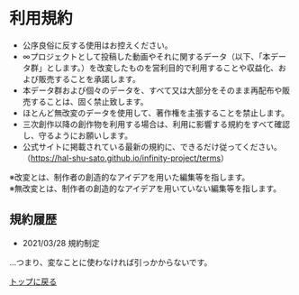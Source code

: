 # 利用規約

* 公序良俗に反する使用はお控えください。
* ∞プロジェクトとして投稿した動画やそれに関するデータ（以下、「本データ群」とします。）を改変したものを営利目的で利用することや収益化、および販売することを承諾します。
* 本データ群および個々のデータを、すべて又は大部分をそのまま再配布や販売することは、固く禁止致します。
* ほとんど無改変のデータを使用して、著作権を主張することを禁止します。
* 三次創作以降の創作物を利用する場合は、利用に影響する規約をすべて確認し、守るようにお願いします。
* 公式サイトに掲載されている最新の規約に、できるだけ従ってください。（<https://hal-shu-sato.github.io/infinity-project/terms>）

※改変とは、制作者の創造的なアイデアを用いた編集等を指します。  
※無改変とは、制作者の創造的なアイデアを用いていない編集等を指します。

## 規約履歴

* 2021/03/28 規約制定

…つまり、変なことに使わなければ引っかからないです。

[トップに戻る](./)

